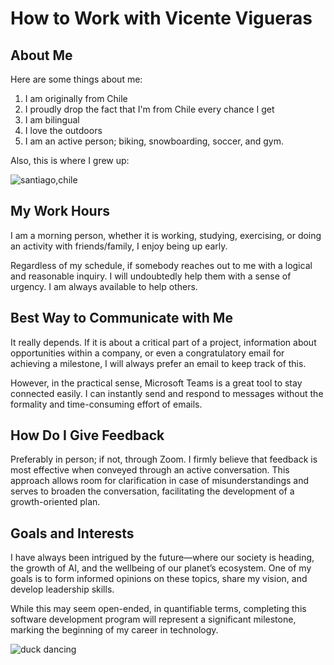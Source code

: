 
# How to Work with Vicente Vigueras

## About Me

Here are some things about me:
1. I am originally from Chile
1. I proudly drop the fact that I'm from Chile every chance I get 
1. I am bilingual
1. I love the outdoors
1. I am an active person; biking, snowboarding, soccer, and gym.  

Also, this is where I grew up:

![santiago,chile](https://storage.googleapis.com/chile-travel-newsite-static-content/2021/08/Vitrina_Centro_santiago.jpg)


## My Work Hours 

I am a morning person, whether it is working, studying, exercising, or doing an activity with friends/family, I enjoy being up early.  

Regardless of my schedule, if somebody reaches out to me with a logical and reasonable inquiry. I will undoubtedly help them with a sense of urgency. I am always available to help others. 

 

## Best Way to Communicate with Me 

It really depends. If it is about a critical part of a project, information about opportunities within a company, or even a congratulatory email for achieving a milestone, I will always prefer an email to keep track of this.  

However, in the practical sense, Microsoft Teams is a great tool to stay connected easily. I can instantly send and respond to messages without the formality and time-consuming effort of emails.  

 

## How Do I Give Feedback 

Preferably in person; if not, through Zoom. I firmly believe that feedback is most effective when conveyed through an active conversation. This approach allows room for clarification in case of misunderstandings and serves to broaden the conversation, facilitating the development of a growth-oriented plan. 

 
 

## Goals and Interests 

I have always been intrigued by the future—where our society is heading, the growth of AI, and the wellbeing of our planet’s ecosystem. One of my goals is to form informed opinions on these topics, share my vision, and develop leadership skills.  

While this may seem open-ended, in quantifiable terms, completing this software development program will represent a significant milestone, marking the beginning of my career in technology. 


![duck dancing](https://media.tenor.com/XclFYuGpS5UAAAAM/dancing-duck.gif)